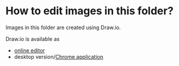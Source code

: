 # How to edit images in this folder?

Images in this folder are created using Draw.io.

Draw.io is available as
* [online editor](https://www.draw.io)
* desktop version/[Chrome application](https://support.draw.io/pages/viewpage.action?pageId=4816968)
